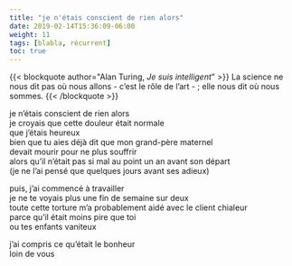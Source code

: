 ```yaml
---
title: "je n'étais conscient de rien alors"
date: 2019-02-14T15:36:09-06:00
weight: 11
tags: [blabla, récurrent]
toc: true
---
```


{{< blockquote author="Alan Turing, *Je suis intelligent*" >}}
La science ne nous dit pas où nous allons - c’est le rôle de l’art - ; elle nous dit où nous sommes.
{{< /blockquote >}}

je n’étais conscient de rien alors  
je croyais que cette douleur était normale  
que j’étais heureux  
bien que tu aies déjà dit que mon grand-père maternel  
devait mourir pour ne plus souffrir  
alors qu’il n’était pas si mal au point un an avant son départ  
(je ne l’ai pensé que quelques jours avant ses adieux)  

puis, j’ai commencé à travailler  
je ne te voyais plus une fin de semaine sur deux  
toute cette torture m’a probablement aidé avec le client chialeur  
parce qu’il était moins pire que toi  
ou tes enfants vaniteux  

j’ai compris ce qu’était le bonheur  
loin de vous 